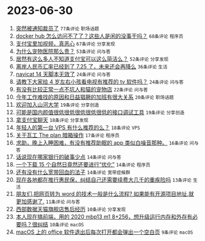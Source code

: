 # 2023-06-30

1. [突然被通知裁员了](https://www.v2ex.com/t/952885) `77条评论` `职场话题`
1. [docker hub 怎么访问不了了？这些人是闲的没事干吗？](https://www.v2ex.com/t/952876) `68条评论` `程序员`
1. [支付宝里加视频，真恶心](https://www.v2ex.com/t/952879) `67条评论` `分享发现`
1. [为什么宠物医院那么贵？](https://www.v2ex.com/t/952915) `53条评论` `问与答`
1. [居然有这么多人不知道支付宝可以这么简洁么？](https://www.v2ex.com/t/952919) `52条评论` `分享发现`
1. [离岸人民币汇率已经到了 7.25 了，未来还会再降么](https://www.v2ex.com/t/952927) `36条评论` `生活`
1. [navicat 14 天脚本无效了](https://www.v2ex.com/t/952939) `24条评论` `问与答`
1. [请教下大家给 4 岁左右小孩看电视有推荐的 tv 软件吗？](https://www.v2ex.com/t/952864) `24条评论` `问与答`
1. [有没有比较正常一点不坑人和猫的宠物店](https://www.v2ex.com/t/952871) `22条评论` `问与答`
1. [今年工作难找的原因和日益猖獗的加班有很大关系](https://www.v2ex.com/t/952962) `20条评论` `职场话题`
1. [欢迎加入山河大学](https://www.v2ex.com/t/952971) `19条评论` `分享创造`
1. [可能是国内颜值很低很低很低很低很低的接口调试工具](https://www.v2ex.com/t/952875) `19条评论` `分享创造`
1. [拿支付宝聊天](https://www.v2ex.com/t/952899) `18条评论` `分享发现`
1. [年轻人的第一台 VPS 有什么推荐的么？](https://www.v2ex.com/t/952888) `18条评论` `VPS`
1. [关于瓦工 The plan 暗箱操作](https://www.v2ex.com/t/952960) `17条评论` `程序员`
1. [求助，晚上入睡困难，有没有推荐助眠的 app 类似白噪音那种。](https://www.v2ex.com/t/952933) `16条评论` `问与答`
1. [话说现在哪家银行的破事少点](https://www.v2ex.com/t/952967) `14条评论` `问与答`
1. [一个下载 15 个自然日竟然还要进行“优化”](https://www.v2ex.com/t/952963) `14条评论` `程序员`
1. [还有没有什么宽带回血的法子](https://www.v2ex.com/t/952865) `14条评论` `宽带症候群`
1. [现在各地都在推行惠民保，纠结自己还需要续费大几千的重疾险吗](https://www.v2ex.com/t/952934) `13条评论` `生活`
1. [朋友们,把网页转为 word 的技术一般是什么流程? 如果能有开源项目地址,就更加感谢了.](https://www.v2ex.com/t/952894) `11条评论` `问与答`
1. [西部数据天猫旗舰店售后经历](https://www.v2ex.com/t/952895) `10条评论` `分享发现`
1. [本人现在搞前端，用的 2020 mbp13 m1 8+256，想升级运行内存和外存有必要吗？很纠结](https://www.v2ex.com/t/952889) `10条评论` `macOS`
1. [macOS 上的 office 软件退出后每次打开都会弹出一个空白页](https://www.v2ex.com/t/952912) `9条评论` `macOS`
